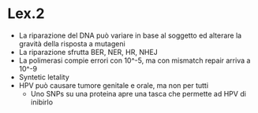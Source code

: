 # Lex.2

* La riparazione del DNA può variare in base al soggetto ed alterare la gravità della risposta a      mutageni
* La riparazione sfrutta BER, NER, HR, NHEJ
* La polimerasi compie errori con 10^-5, ma con mismatch repair arriva a 10^-9
* Syntetic letality
* HPV può causare tumore genitale e orale, ma non per tutti
	+ Uno SNPs su una proteina apre una tasca che permette ad HPV di inibirlo
